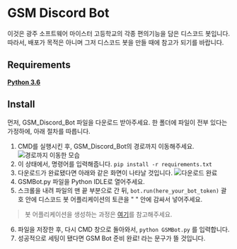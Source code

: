 # GSM Discord Bot

이것은 광주 소프트웨어 마이스터 고등학교의 각종 편의기능을 담은 디스코드 봇입니다.
따라서, 배포가 목적은 아니며 그저 디스코드 봇을 만들 때에 참고가 되기를 바랍니다.


## Requirements

[**Python 3.6**](https://www.python.org/)

## Install

먼저, GSM_Discord_Bot 파일을 다운로드 받아주세요.
한 폴더에 파일이 전부 있다는 가정하에, 아래 절차를 따릅니다.

1. CMD를 실행시킨 후, GSM_Discord_Bot의 경로까지 이동해주세요.
![경로까지 이동한 모습](https://i.imgur.com/UfkiJNZ.png)
2. 이 상태에서, 명령어를 입력해줍니다. `pip install -r requirements.txt`
3. 다운로드가 완료됐다면 아래와 같은 화면이 나타날 것입니다.
![다운로드 완료](https://i.imgur.com/2bBPfJf.png)
4. GSMBot.py 파일을 Python IDLE로 열어주세요.
5. 스크롤을 내려 파일의 맨 끝 부분으로 간 뒤,
`bot.run(here_your_bot_token)`
괄호 안에 디스코드 봇 어플리케이션의 토큰을 " " 안에 감싸서 넣어주세요.

 > 봇 어플리케이션을 생성하는 과정은 [여기](https://blog.naver.com/wpdus2694/221192640522)를 참고해주세요.
  
6. 파일을 저장한 후, 다시 CMD 창으로 돌아와서, `python GSMBot.py` 를 입력합니다.
7. 성공적으로 세팅이 됐다면 GSM Bot 준비 완료! 라는 문구가 뜰 것입니다.
